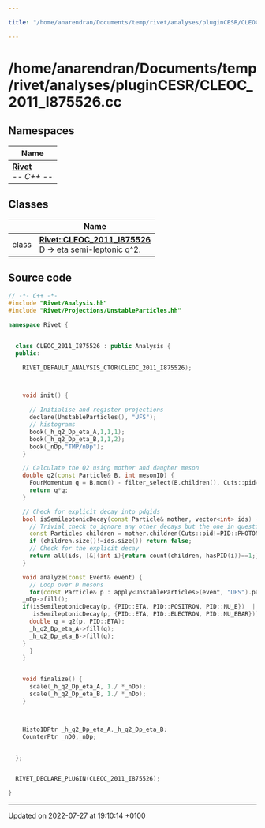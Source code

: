 ```yaml
---

title: "/home/anarendran/Documents/temp/rivet/analyses/pluginCESR/CLEOC_2011_I875526.cc"

---
```


# /home/anarendran/Documents/temp/rivet/analyses/pluginCESR/CLEOC_2011_I875526.cc



## Namespaces

| Name           |
| -------------- |
| **[Rivet](http://example.org/namespaces/namespacerivet/)** <br>-*- C++ -*-  |

## Classes

|                | Name           |
| -------------- | -------------- |
| class | **[Rivet::CLEOC_2011_I875526](http://example.org/classes/classrivet_1_1cleoc__2011__i875526/)** <br>D -> eta semi-leptonic q^2.  |




## Source code

```cpp
// -*- C++ -*-
#include "Rivet/Analysis.hh"
#include "Rivet/Projections/UnstableParticles.hh"

namespace Rivet {


  class CLEOC_2011_I875526 : public Analysis {
  public:

    RIVET_DEFAULT_ANALYSIS_CTOR(CLEOC_2011_I875526);



    void init() {

      // Initialise and register projections
      declare(UnstableParticles(), "UFS");
      // histograms
      book(_h_q2_Dp_eta_A,1,1,1);
      book(_h_q2_Dp_eta_B,1,1,2);
      book(_nDp,"TMP/nDp");
    }

    // Calculate the Q2 using mother and daugher meson
    double q2(const Particle& B, int mesonID) {
      FourMomentum q = B.mom() - filter_select(B.children(), Cuts::pid==mesonID)[0];
      return q*q;
    }

    // Check for explicit decay into pdgids
    bool isSemileptonicDecay(const Particle& mother, vector<int> ids) {
      // Trivial check to ignore any other decays but the one in question modulo photons
      const Particles children = mother.children(Cuts::pid!=PID::PHOTON);
      if (children.size()!=ids.size()) return false;
      // Check for the explicit decay
      return all(ids, [&](int i){return count(children, hasPID(i))==1;});
    }

    void analyze(const Event& event) {
      // Loop over D mesons 
      for(const Particle& p : apply<UnstableParticles>(event, "UFS").particles(Cuts::abspid==PID::DPLUS )) {
    _nDp->fill();
    if(isSemileptonicDecay(p, {PID::ETA, PID::POSITRON, PID::NU_E})  ||
       isSemileptonicDecay(p, {PID::ETA, PID::ELECTRON, PID::NU_EBAR})) {
      double q = q2(p, PID::ETA);
      _h_q2_Dp_eta_A->fill(q);
      _h_q2_Dp_eta_B->fill(q);
    }
      }
    }


    void finalize() {
      scale(_h_q2_Dp_eta_A, 1./ *_nDp);
      scale(_h_q2_Dp_eta_B, 1./ *_nDp);
    }



    Histo1DPtr _h_q2_Dp_eta_A,_h_q2_Dp_eta_B;
    CounterPtr _nD0,_nDp;


  };


  RIVET_DECLARE_PLUGIN(CLEOC_2011_I875526);

}
```


-------------------------------

Updated on 2022-07-27 at 19:10:14 +0100
